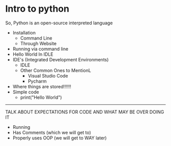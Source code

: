 # Intro to python

So, Python is an open-source interpreted language

- Installation
  - Command Line
  - Through Website
- Running via command line
- Hello World In IDLE
- IDE's (Integrated Development Environments)
    - IDLE
    - Other Common Ones to MentionL
      - Visual Studio Code
      - Pycharm 
- Where things are stored!!!!!!
- Simple code
    - print("Hello World")

---

TALK ABOUT EXPECTATIONS FOR CODE AND WHAT MAY BE OVER DOING IT
- Running
- Has Comments (which we will get to)
- Properly uses OOP (we will get to WAY later)

